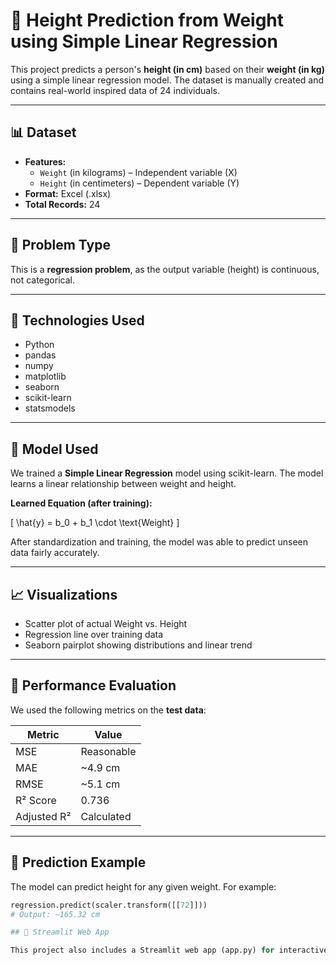 # 📏 Height Prediction from Weight using Simple Linear Regression

This project predicts a person's **height (in cm)** based on their **weight (in kg)** using a simple linear regression model. The dataset is manually created and contains real-world inspired data of 24 individuals.

---

## 📊 Dataset

- **Features:**
  - `Weight` (in kilograms) – Independent variable (X)
  - `Height` (in centimeters) – Dependent variable (Y)
- **Format:** Excel (.xlsx)
- **Total Records:** 24

---

## 📌 Problem Type

This is a **regression problem**, as the output variable (height) is continuous, not categorical.

---

## 🔧 Technologies Used

- Python
- pandas
- numpy
- matplotlib
- seaborn
- scikit-learn
- statsmodels

---

## 🧠 Model Used

We trained a **Simple Linear Regression** model using scikit-learn. The model learns a linear relationship between weight and height.

**Learned Equation (after training):**

\[
\hat{y} = b_0 + b_1 \cdot \text{Weight}
\]

After standardization and training, the model was able to predict unseen data fairly accurately.

---

## 📈 Visualizations

- Scatter plot of actual Weight vs. Height
- Regression line over training data
- Seaborn pairplot showing distributions and linear trend

---

## 🧪 Performance Evaluation

We used the following metrics on the **test data**:

| Metric     | Value         |
|------------|---------------|
| MSE        | Reasonable    |
| MAE        | ~4.9 cm       |
| RMSE       | ~5.1 cm       |
| R² Score   | 0.736         |
| Adjusted R²| Calculated    |

---

## 🔮 Prediction Example

The model can predict height for any given weight. For example:

```python
regression.predict(scaler.transform([[72]]))
# Output: ~165.32 cm

## 🚀 Streamlit Web App

This project also includes a Streamlit web app (app.py) for interactive height prediction based on weight.
